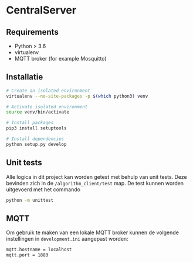 # CentralServer

## Requirements
- Python > 3.6
- virtualenv
- MQTT broker (for example Mosquitto)

## Installatie
```bash
# Create an isolated environment
virtualenv --no-site-packages -p $(which python3) venv

# Activate isolated environment
source venv/bin/activate

# Install packages
pip3 install setuptools

# Install dependencies
python setup.py develop
```

## Unit tests
Alle logica in dit project kan worden getest met behulp van unit tests. Deze bevinden zich in de `/algorithm_client/test`
map. De test kunnen worden uitgevoerd met het commando
```bash
python -m unittest
```

## MQTT
Om gebruik te maken van een lokale MQTT broker kunnen de volgende instellingen in `development.ini` aangepast worden:
```bash
mqtt.hostname = localhost
mqtt.port = 1883
```